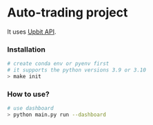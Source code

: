 # Auto-trading project

It uses [Upbit API](https://docs.upbit.com/docs).

### Installation

```bash
# create conda env or pyenv first
# it supports the python versions 3.9 or 3.10
> make init
```

### How to use?

```bash
# use dashboard
> python main.py run --dashboard
```
